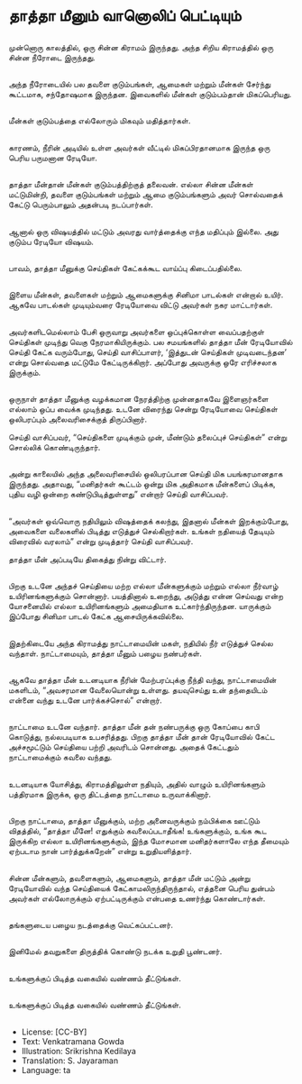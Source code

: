 # தாத்தா மீனும் வானொலிப் பெட்டியும்

##
முன்னொரு காலத்தில், ஒரு சின்ன கிராமம் இருந்தது. அந்த சிறிய கிராமத்தில் ஒரு சின்ன நீரோடை இருந்தது.

##
அந்த நீரோடையில் பல தவளை குடும்பங்கள், ஆமைகள் மற்றும் மீன்கள் சேர்ந்து கூட்டமாக, சந்தோஷமாக இருந்தன. இவைகளில் மீன்கள் குடும்பம்தான் மிகப்பெரியது.

##
மீன்கள் குடும்பத்தை எல்லோரும் மிகவும் மதித்தார்கள்.

##
காரணம், நீரின் அடியில் உள்ள அவர்கள் வீட்டில் மிகப்பிரதானமாக இருந்த ஒரு பெரிய பருமனான ரேடியோ.

##
தாத்தா மீன்தான் மீன்கள் குடும்பத்திற்குத் தலைவன். எல்லா சின்ன மீன்கள் மட்டுமின்றி, தவளை குடும்பங்கள் மற்றும் ஆமை குடும்பங்களும் அவர் சொல்வதைக் கேட்டு பெரும்பாலும் அதன்படி நடப்பார்கள்.

##
ஆனால் ஒரு விஷயத்தில் மட்டும் அவரது வார்த்தைக்கு எந்த மதிப்பும் இல்லை. அது குடும்ப ரேடியோ விஷயம்.

##
பாவம், தாத்தா மீனுக்கு செய்திகள் கேட்கக்கூட வாய்ப்பு கிடைப்பதில்லை.

##
இளைய மீன்கள், தவளைகள் மற்றும் ஆமைகளுக்கு சினிமா பாடல்கள் என்றால் உயிர். ஆகவே பாடல்கள் முடியும்வரை ரேடியோவை விட்டு அவர்கள் நகர மாட்டார்கள்.

##
அவர்களிடமெல்லாம் பேசி ஒருவாறு அவர்களை ஒப்புக்கொள்ள வைப்பதற்குள் செய்திகள் முடிந்து வெகு நேரமாகியிருக்கும். பல சமயங்களில் தாத்தா மீன் ரேடியோவில் செய்தி கேட்க வரும்போது, செய்தி வாசிப்பாளர், ‘இத்துடன் செய்திகள் முடிவடைந்தன’ என்று சொல்வதை மட்டுமே கேட்டிருக்கிறார். அப்போது அவருக்கு ஒரே எரிச்சலாக இருக்கும்.

##
ஒருநாள் தாத்தா மீனுக்கு வழக்கமான நேரத்திற்கு முன்னதாகவே இளைஞர்களை எல்லாம் ஒப்ப வைக்க முடிந்தது. உடனே விரைந்து சென்று ரேடியோவை செய்திகள் ஒலிபரப்பும் அலைவரிசைக்குத் திருப்பினார்.

செய்தி வாசிப்பவர், “செய்திகளை முடிக்கும் முன், மீண்டும் தலைப்புச் செய்திகள்” என்று சொல்லிக் கொண்டிருந்தார்.

##
அன்று காலையில் அந்த அலைவரிசையில் ஒலிபரப்பான செய்தி மிக பயங்கரமானதாக இருந்தது. அதாவது, “மனிதர்கள் கூட்டம் ஒன்று மிக அதிகமாக மீன்களைப் பிடிக்க, புதிய வழி ஒன்றை கண்டுபிடித்துள்ளது” என்றார் செய்தி வாசிப்பவர்.

##
“அவர்கள் ஒவ்வொரு நதியிலும் விஷத்தைக் கலந்து, இதனால் மீன்கள் இறக்கும்போது, அவைகளை வலைகளில் பிடித்து எடுத்துச் செல்கிறார்கள். உங்கள் நதியைத் தேடியும் விரைவில் வரலாம்” என்று முடித்தார் செய்தி வாசிப்பவர்.

தாத்தா மீன் அப்படியே திகைத்து நின்று விட்டார்.

##
பிறகு உடனே அந்தச் செய்தியை மற்ற எல்லா மீன்களுக்கும் மற்றும் எல்லா நீர்வாழ் உயிரினங்களுக்கும் சொன்னார். பயத்தினால் உறைந்து, அடுத்து என்ன செய்வது என்ற யோசனையில் எல்லா உயிரினங்களும் அமைதியாக உட்கார்ந்திருந்தன. யாருக்கும் இப்போது சினிமா பாடல் கேட்க ஆசையிருக்கவில்லை.

##
இதற்கிடையே அந்த கிராமத்து நாட்டாமையின் மகள், நதியில் நீர் எடுத்துச் செல்ல வந்தாள். நாட்டாமையும், தாத்தா மீனும் பழைய நண்பர்கள்.

##
ஆகவே தாத்தா மீன் உடனடியாக நீரின் மேற்பரப்புக்கு நீந்தி வந்து, நாட்டாமையின் மகளிடம், “அவசரமான வேலையொன்று உள்ளது. தயவுசெய்து உன் தந்தையிடம் என்னை வந்து உடனே பார்க்கச்சொல்” என்றார்.

##
நாட்டாமை உடனே வந்தார். தாத்தா மீன் தன் நண்பருக்கு ஒரு கோப்பை காபி கொடுத்து, நல்லபடியாக உபசரித்தது. பிறகு தாத்தா மீன் தான் ரேடியோவில் கேட்ட அச்சமூட்டும் செய்தியை பற்றி அவரிடம் சொன்னது. அதைக் கேட்டதும் நாட்டாமைக்கும் கவலை வந்தது.

##
உடனடியாக யோசித்து, கிராமத்திலுள்ள நதியும், அதில் வாழும் உயிரினங்களும் பத்திரமாக இருக்க, ஒரு திட்டத்தை நாட்டாமை உருவாக்கினார்.

##
பிறகு நாட்டாமை, தாத்தா மீனுக்கும், மற்ற அனைவருக்கும் நம்பிக்கை ஊட்டும் விதத்தில், “தாத்தா மீனே! எதுக்கும் கவலைப்படாதீங்க! உங்களுக்கும், உங்க கூட இருக்கிற எல்லா உயிரினங்களுக்கும், இந்த மோசமான மனிதர்களாலே எந்த தீமையும் ஏற்படாம நான் பார்த்துக்கறேன்” என்று உறுதியளித்தார்.

##
சின்ன மீன்களும், தவளைகளும், ஆமைகளும், தாத்தா மீன் மட்டும் அன்று ரேடியோவில் வந்த செய்தியைக் கேட்காமலிருந்திருந்தால், எத்தனை பெரிய துன்பம் அவர்கள் எல்லோருக்கும் ஏற்பட்டிருக்கும் என்பதை உணர்ந்து கொண்டார்கள்.

##
தங்களுடைய பழைய நடத்தைக்கு வெட்கப்பட்டனர்.

##
இனிமேல் தவறுகளை திருத்திக் கொண்டு நடக்க உறுதி பூண்டனர்.

##
உங்களுக்குப் பிடித்த வகையில் வண்ணம் தீட்டுங்கள்.

##
உங்களுக்குப் பிடித்த வகையில் வண்ணம் தீட்டுங்கள்.

##
* License: [CC-BY]
* Text: Venkatramana Gowda
* Illustration: Srikrishna Kedilaya
* Translation: S. Jayaraman
* Language: ta
